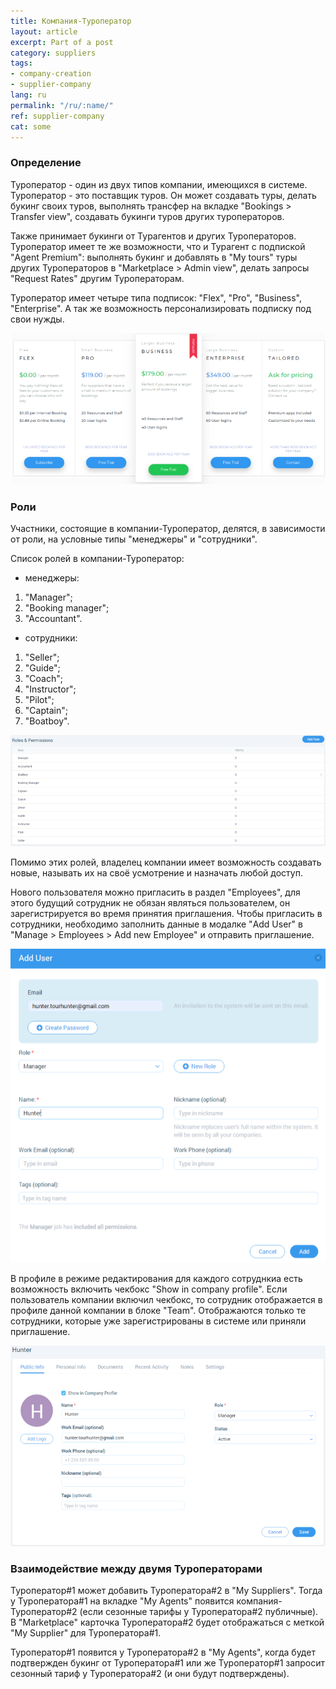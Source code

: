 ```yaml
---
title: Компания-Туроператор
layout: article
excerpt: Part of a post
category: suppliers
tags:
- company-creation
- supplier-company
lang: ru
permalink: "/ru/:name/"
ref: supplier-company
cat: some
---
```


### **Определение**

Туроператор - один из двух типов компании, имеющихся в системе. Туроператор - это поставщик туров. Он может создавать туры, делать букинг своих туров, выполнять трансфер на вкладке "Bookings > Transfer view", создавать букинги туров других туроператоров.

Также принимает букинги от Турагентов и других Туроператоров. Туроператор имеет те же возможности, что и Турагент с подпиской "Agent Premium": выполнять букинг и добавлять в "My tours" туры других Туроператоров в "Marketplace > Admin view", делать запросы "Request Rates" другим Туроператорам.

Туроператор имеет четыре типа подписок: "Flex", "Pro", "Business", "Enterprise". А так же возможность персонализировать подписку под свои нужды.

![Supplier's subscription](/assets/images/supplier_company1.png)

### **Роли**

Участники, состоящие в компании-Туроператор, делятся, в зависимости от роли, на условные типы "менеджеры" и "сотрудники".

Список ролей в компании-Туроператор:

- менеджеры:
1. "Manager";
2. "Booking manager";
3. "Accountant".

- сотрудники:
1. "Seller";
2. "Guide";
3. "Coach";
4. "Instructor";
5. "Pilot";
6. "Captain";
7. "Boatboy".

![Supplier's subscription](/assets/images/supplier_company2.png)

Помимо этих ролей, владелец компании имеет возможность создавать новые, называть их на своё усмотрение и назначать любой доступ.

Нового пользователя можно пригласить в раздел "Employees", для этого будущий сотрудник не обязан являться пользователем, он зарегистрируется во время принятия приглашения. Чтобы пригласить в сотрудники, необходимо заполнить данные в модалке "Add User" в "Manage > Employees > Add new Employee" и отправить приглашение.

![Agent's subscription](/assets/images/agent_company3.png)

В профиле в режиме редактирования для каждого сотруднкиа есть возможность включить чекбокс "Show in company profile". Если пользователь компании включил чекбокс, то сотрудник отображается в профиле данной компании в блоке "Team". Отображаются только те сотрудники, которые уже зарегистрированы в системе или приняли приглашение.

![Agent's subscription](/assets/images/agent_company4.png)

### **Взаимодействие между двумя Туроператорами**

Туроператор#1 может добавить Туроператора#2 в "My Suppliers". Тогда у Туроператора#1 на вкладке "My Agents" появится компания-Туроператор#2 (если сезонные тарифы у Туроператора#2 публичные). В "Marketplace" карточка Туроператора#2 будет отображаться с меткой "My Supplier" для Туроператора#1.

Туроператор#1 появится у Туроператора#2 в "My Agents", когда будет подтвержден букинг от Туроператора#1 или же Туроператор#1 запросит сезонный тариф у Туроператора#2 (и они будут подтверждены).